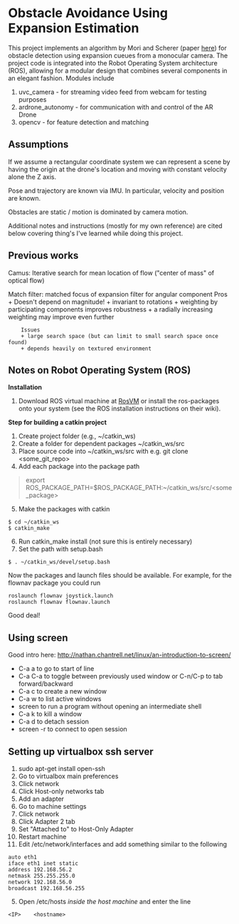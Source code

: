 Obstacle Avoidance Using Expansion Estimation
=============================================

This project implements an algorithm by Mori and Scherer (paper [here](https://www-preview.ri.cmu.edu/pub_files/2013/5/monocularObstacleAvoidance.pdf)) for obstacle detection using expansion cueues from a monocular camera. The project code is integrated into the Robot Operating System architecture (ROS), allowing for a modular design that combines several components in an elegant fashion. Modules include

1. uvc_camera       - for streaming video feed from webcam for testing purposes
2. ardrone_autonomy - for communication with and control of the AR Drone
3. opencv           - for feature detection and matching

Assumptions
-----------

If we assume a rectangular coordinate system we can represent a scene by having the origin at the drone's location and moving with constant velocity alone the Z axis.

Pose and trajectory are known via IMU. In particular, velocity and position are known.

Obstacles are static / motion is dominated by camera motion.


Additional notes and instructions (mostly for my own reference) are cited below covering thing's I've learned while doing this project.


Previous works
--------------

Camus: Iterative search for mean location of flow ("center of mass" of optical flow)

Match filter: matched focus of expansion filter for angular component
        Pros
        + Doesn't depend on magnitude!
        + invariant to rotations
        + weighting by participating components improves robustness
        + a radially increasing weighting may improve even further

        Issues
        + large search space (but can limit to small search space once found)
        + depends heavily on textured environment


Notes on Robot Operating System (ROS) 
-------------------------------------
**Installation**

1. Download ROS virtual machine at [RosVM](http://nootrix.com/downloads/#RosVM) or install the ros-packages onto your system (see the ROS installation instructions on their wiki).

**Step for building a catkin project**

1. Create project folder (e.g., ~/catkin_ws)
2. Create a folder for dependent packages ~/catkin_ws/src
3. Place source code into ~/catkin_ws/src with e.g. git clone <some_git_repo>
4. Add each package into the package path
> export ROS_PACKAGE_PATH=$ROS_PACKAGE_PATH:~/catkin_ws/src/<some_package>
5. Make the packages with catkin
```
$ cd ~/catkin_ws
$ catkin_make
```
6. Run catkin_make install (not sure this is entirely necessary)
7. Set the path with setup.bash
```
$ . ~/catkin_ws/devel/setup.bash
```

Now the packages and launch files should be available. For example, for the flownav package you could run
```
roslaunch flownav joystick.launch
roslaunch flownav flownav.launch
```
Good deal!


Using screen
------------
Good intro here: http://nathan.chantrell.net/linux/an-introduction-to-screen/

  * C-a a to go to start of line
  * C-a C-a to toggle between previously used window or C-n/C-p to tab forward/backward
  * C-a c to create a new window
  * C-a w to list active windows
  * screen <some program> to run a program without opening an intermediate shell
  * C-a k to kill a window
  * C-a d to detach session
  * screen -r to connect to open session


Setting up virtualbox ssh server
--------------------------------

1. sudo apt-get install open-ssh
2. Go to virtualbox main preferences
  1. Click network
  2. Click Host-only networks tab
  3. Add an adapter
3. Go to machine settings
  1. Click network
  2. Click Adapter 2 tab
  3. Set "Attached to" to Host-Only Adapter
  4. Restart machine
4. Edit /etc/network/interfaces and add something similar to the following
```
auto eth1
iface eth1 inet static
address 192.168.56.2
netmask 255.255.255.0
network 192.168.56.0
broadcast 192.168.56.255
```
5. Open /etc/hosts _inside the host machine_ and enter the line
```
<IP>    <hostname>
```
